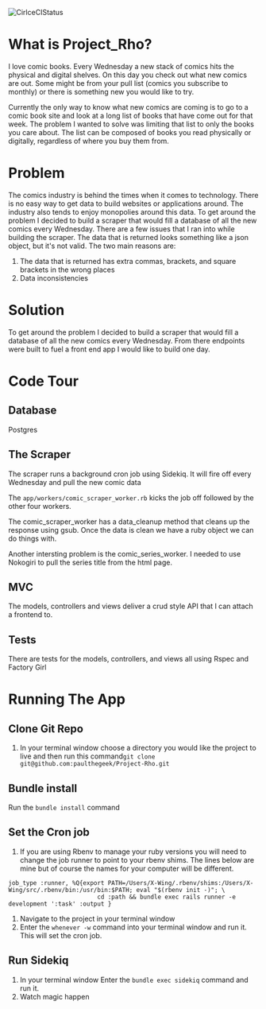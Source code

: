 ![CirlceCIStatus](https://circleci.com/gh/paulthegeek/Project-Rho.svg?style=shield&circle-token=0c6304427874e70b84e3dcd090f782f445fb07a2)

# What is Project_Rho?

I love comic books. Every Wednesday a new stack
of comics hits the physical and digital shelves. On this
day you check out what new comics are out. Some might be
from your pull list (comics you subscribe to monthly) or
there is something new you would like to try.

Currently the only way to know what new comics are coming
is to go to a comic book site and look at a long list
of books that have come out for that week. The problem I
wanted to solve was limiting that list to only the books
you care about. The list can be composed of books you read physically or digitally, regardless of where you buy them from.


# Problem
The comics industry is behind the times when it comes to technology. There is no
easy way to get data to build websites or applications around. The industry also
tends to enjoy monopolies around this data. To get around the problem I decided
to build a scraper that would fill a database of all the new comics every Wednesday.
There are a few issues that I ran into while building the scraper. The data that
is returned looks something like a json object, but it's not valid. The two main reasons are:
 1. The data that is returned has extra commas, brackets, and square brackets in the wrong places
 2. Data inconsistencies

# Solution
To get around the problem I decided to build a scraper that would fill a database
of all the new comics every Wednesday. From there endpoints were built to fuel
a front end app I would like to build one day.

# Code Tour

## Database
Postgres

## The Scraper
The scraper runs a background cron job using Sidekiq. It will fire off every Wednesday
and pull the new comic data

The ```app/workers/comic_scraper_worker.rb``` kicks the job off followed by the other four workers.

The comic_scraper_worker has a data_cleanup method that cleans up the response
using gsub. Once the data is clean we have a ruby object we can do things with.

Another intersting problem is the comic_series_worker. I needed to use Nokogiri to
pull the series title from the html page.

## MVC

The models, controllers and views deliver a crud style API that I can attach a frontend to.

## Tests
There are tests for the models, controllers, and views all using Rspec and Factory Girl

# Running The App

## Clone Git Repo
1. In your terminal window choose a directory you would like the project to live and then run this command```git clone git@github.com:paulthegeek/Project-Rho.git```

## Bundle install
Run the ```bundle install``` command

## Set the Cron job
1. If you are using Rbenv to manage your ruby versions you will need to change the job runner to point to your rbenv shims. The lines below are mine but of course the names for your computer will be different.
```
job_type :runner, %Q{export PATH=/Users/X-Wing/.rbenv/shims:/Users/X-Wing/src/.rbenv/bin:/usr/bin:$PATH; eval "$(rbenv init -)"; \
                         cd :path && bundle exec rails runner -e development ':task' :output }
```
1. Navigate to the project in your terminal window
2. Enter the ```whenever -w``` command into your terminal window and run it. This will set the cron job.

## Run Sidekiq
1. In your terminal window Enter the ```bundle exec sidekiq``` command and run it.
2. Watch magic happen
